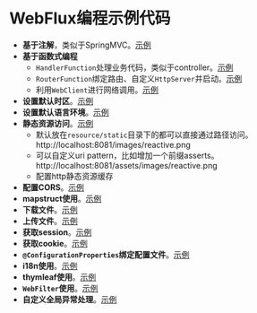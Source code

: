 # WebFlux编程示例代码

- **基于注解**，类似于SpringMVC。[示例](src/main/java/org/epha/web/controller/AnnotatedController.java)
- **基于函数式编程**
    - `HandlerFunction`处理业务代码，类似于controller。[示例](src/main/java/org/epha/web/handler/UserHandler.java)
    - `RouterFunction`绑定路由、自定义`HttpServer`并启动。[示例](src/main/java/org/epha/web/Server.java)
    - 利用`WebClient`进行网络调用。[示例](src/main/java/org/epha/web/Client.java)
- **设置默认时区**。[示例](src/main/java/org/epha/web/configuration/LocaleConfiguration.java)
- **设置默认语言环境**。[示例](src/main/java/org/epha/web/configuration/TimeZoneConfiguration.java)
- **静态资源访问**。[示例](src/main/resources/application.properties)
    - 默认放在`resource/static`目录下的都可以直接通过路径访问。http://localhost:8081/images/reactive.png
    - 可以自定义uri pattern，比如增加一个前缀asserts。http://localhost:8081/assets/images/reactive.png
    - 配置http静态资源缓存
- **配置CORS**。[示例](src/main/java/org/epha/web/configuration/CorsConfiguration.java)
- **mapstruct使用**。[示例](src/main/java/org/epha/web/mapper/PlayerMapper.java)
- **下载文件**。[示例](src/main/java/org/epha/web/controller/DownloadController.java)
- **上传文件**。[示例](src/main/java/org/epha/web/controller/UploadController.java)
- **获取session**。[示例](src/main/java/org/epha/web/controller/SessionController.java)
- **获取cookie**。[示例](src/main/java/org/epha/web/controller/CookieController.java)
- **`@ConfigurationProperties`绑定配置文件**。[示例](src/main/java/org/epha/web/configuration/properties/PppProperties.java)
- **i18n使用**。[示例](src/main/java/org/epha/web/configuration/I18nConfiguration.java)
- **thymleaf使用**。[示例](src/main/java/org/epha/web/controller/ThymleafController.java)
- **`WebFilter`使用**。[示例](src/main/java/org/epha/web/filter/AuthWebFilter.java)
- **自定义全局异常处理**。[示例](src/main/java/org/epha/web/exception)
